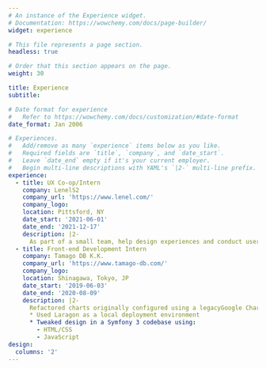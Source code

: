 ```yaml
---
# An instance of the Experience widget.
# Documentation: https://wowchemy.com/docs/page-builder/
widget: experience

# This file represents a page section.
headless: true

# Order that this section appears on the page.
weight: 30

title: Experience
subtitle:

# Date format for experience
#   Refer to https://wowchemy.com/docs/customization/#date-format
date_format: Jan 2006

# Experiences.
#   Add/remove as many `experience` items below as you like.
#   Required fields are `title`, `company`, and `date_start`.
#   Leave `date_end` empty if it's your current employer.
#   Begin multi-line descriptions with YAML's `|2-` multi-line prefix.
experience:
  - title: UX Co-op/Intern
    company: LenelS2
    company_url: 'https://www.lenel.com/'
    company_logo: 
    location: Pittsford, NY
    date_start: '2021-06-01'
    date_end: '2021-12-17'
    description: |2-  
      As part of a small team, help design experiences and conduct user testing for company's flagship products.
  - title: Front-end Development Intern 
    company: Tamago DB K.K.
    company_url: 'https://www.tamago-db.com/'
    company_logo: 
    location: Shinagawa, Tokyo, JP
    date_start: '2019-06-03'
    date_end: '2020-08-09'
    description: |2-
      Refactored charts originally configured using a legacyGoogle Charts library with a more modern C3.js library.
      * Used Laragon as a local deployment environment
      * Tweaked design in a Symfony 3 codebase using:
        - HTML/CSS
        - JavaScript
design:
  columns: '2'
---
```

